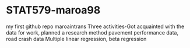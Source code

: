 # STAT579-maroa98
my first github repo
maroaintrans
Three activities-Got acquainted with the data for work, planned a research method
pavement performance data, road crash data
Multiple linear regression, beta regression
